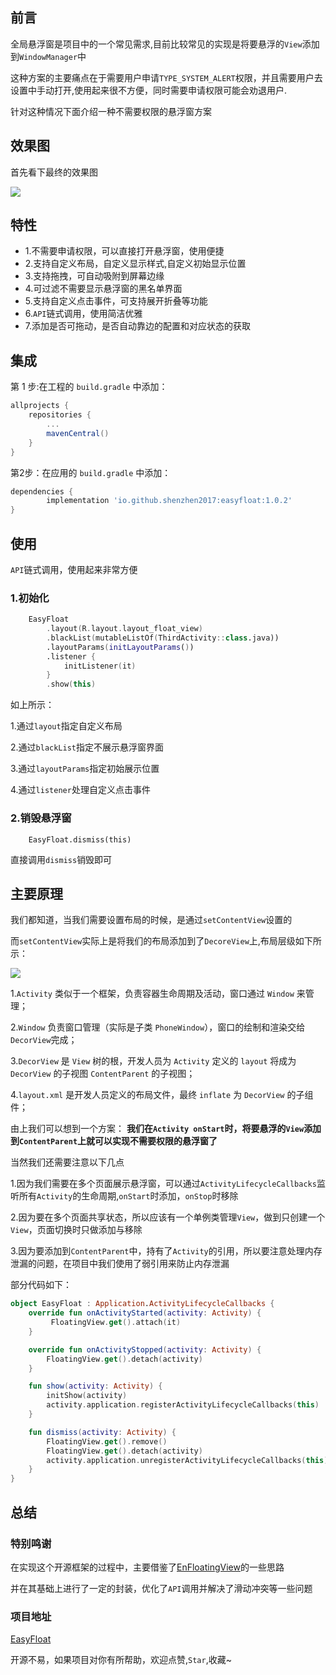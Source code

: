 ## 前言
全局悬浮窗是项目中的一个常见需求,目前比较常见的实现是将要悬浮的`View`添加到`WindowManager`中

这种方案的主要痛点在于需要用户申请`TYPE_SYSTEM_ALERT`权限，并且需要用户去设置中手动打开,使用起来很不方便，同时需要申请权限可能会劝退用户.

针对这种情况下面介绍一种不需要权限的悬浮窗方案

## 效果图
首先看下最终的效果图

![](https://raw.githubusercontents.com/shenzhen2017/newImage/master/blog10/p1.gif)

## 特性
- 1.不需要申请权限，可以直接打开悬浮窗，使用便捷
- 2.支持自定义布局，自定义显示样式,自定义初始显示位置
- 3.支持拖拽，可自动吸附到屏幕边缘
- 4.可过滤不需要显示悬浮窗的黑名单界面
- 5.支持自定义点击事件，可支持展开折叠等功能
- 6.`API`链式调用，使用简洁优雅
- 7.添加是否可拖动，是否自动靠边的配置和对应状态的获取

## 集成
第 1 步:在工程的 `build.gradle` 中添加：
```groovy
allprojects {
	repositories {
		...
		mavenCentral()
	}
}
```

第2步：在应用的 `build.gradle` 中添加：
```groovy
dependencies {
        implementation 'io.github.shenzhen2017:easyfloat:1.0.2'
}
```

## 使用
`API`链式调用，使用起来非常方便

### 1.初始化
```kotlin
    EasyFloat
        .layout(R.layout.layout_float_view)
        .blackList(mutableListOf(ThirdActivity::class.java))
        .layoutParams(initLayoutParams())
        .listener {
            initListener(it)
        }
        .show(this)
```

如上所示：

1.通过`layout`指定自定义布局

2.通过`blackList`指定不展示悬浮窗界面

3.通过`layoutParams`指定初始展示位置

4.通过`listener`处理自定义点击事件

### 2.销毁悬浮窗
```
	EasyFloat.dismiss(this)
```
直接调用`dismiss`销毁即可

## 主要原理
我们都知道，当我们需要设置布局的时候，是通过`setContentView`设置的

而`setContentView`实际上是将我们的布局添加到了`DecoreView`上,布局层级如下所示：

![](https://raw.githubusercontents.com/shenzhen2017/newImage/master/blog4/p1.gif)

1.`Activity` 类似于一个框架，负责容器生命周期及活动，窗口通过 `Window` 来管理；

2.`Window` 负责窗口管理（实际是子类 `PhoneWindow`），窗口的绘制和渲染交给 `DecorView`完成；

3.`DecorView` 是 `View` 树的根，开发人员为 `Activity` 定义的 `layout` 将成为 `DecorView` 的子视图 `ContentParent` 的子视图；

4.`layout.xml` 是开发人员定义的布局文件，最终 `inflate` 为 `DecorView` 的子组件；

由上我们可以想到一个方案：
**我们在`Activity onStart`时，将要悬浮的`View`添加到`ContentParent`上就可以实现不需要权限的悬浮窗了**

当然我们还需要注意以下几点

1.因为我们需要在多个页面展示悬浮窗，可以通过`ActivityLifecycleCallbacks`监听所有`Activity`的生命周期,`onStart`时添加，`onStop`时移除

2.因为要在多个页面共享状态，所以应该有一个单例类管理`View`，做到只创建一个`View`，页面切换时只做添加与移除

3.因为要添加到`ContentParent`中，持有了`Activity`的引用，所以要注意处理内存泄漏的问题，在项目中我们使用了弱引用来防止内存泄漏

部分代码如下：
```kotlin
object EasyFloat : Application.ActivityLifecycleCallbacks {
    override fun onActivityStarted(activity: Activity) {
         FloatingView.get().attach(it)
    }

    override fun onActivityStopped(activity: Activity) {
        FloatingView.get().detach(activity)
    }

    fun show(activity: Activity) {
        initShow(activity)
        activity.application.registerActivityLifecycleCallbacks(this)
    }

    fun dismiss(activity: Activity) {
        FloatingView.get().remove()
        FloatingView.get().detach(activity)
        activity.application.unregisterActivityLifecycleCallbacks(this)
    }
}
```

## 总结
### 特别鸣谢
在实现这个开源框架的过程中，主要借鉴了[EnFloatingView](https://github.com/leotyndale/EnFloatingView)的一些思路

并在其基础上进行了一定的封装，优化了`API`调用并解决了滑动冲突等一些问题

### 项目地址
[EasyFloat](https://github.com/shenzhen2017/EasyFloat)

开源不易，如果项目对你有所帮助，欢迎点赞,`Star`,收藏~